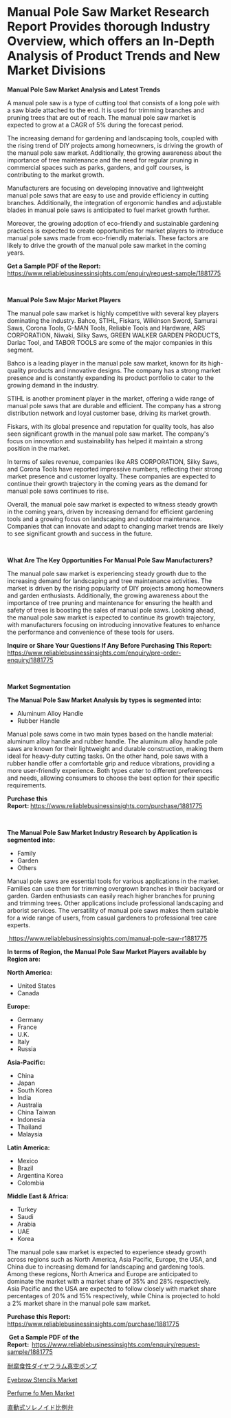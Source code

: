 <p><h1>Manual Pole Saw Market Research Report Provides thorough Industry Overview, which offers an In-Depth Analysis of Product Trends and New Market Divisions</h1></p><p><strong>Manual Pole Saw Market Analysis and Latest Trends</strong></p>
<p><p>A manual pole saw is a type of cutting tool that consists of a long pole with a saw blade attached to the end. It is used for trimming branches and pruning trees that are out of reach. The manual pole saw market is expected to grow at a CAGR of 5% during the forecast period.</p><p>The increasing demand for gardening and landscaping tools, coupled with the rising trend of DIY projects among homeowners, is driving the growth of the manual pole saw market. Additionally, the growing awareness about the importance of tree maintenance and the need for regular pruning in commercial spaces such as parks, gardens, and golf courses, is contributing to the market growth.</p><p>Manufacturers are focusing on developing innovative and lightweight manual pole saws that are easy to use and provide efficiency in cutting branches. Additionally, the integration of ergonomic handles and adjustable blades in manual pole saws is anticipated to fuel market growth further.</p><p>Moreover, the growing adoption of eco-friendly and sustainable gardening practices is expected to create opportunities for market players to introduce manual pole saws made from eco-friendly materials. These factors are likely to drive the growth of the manual pole saw market in the coming years.</p></p>
<p><strong>Get a Sample PDF of the Report:&nbsp;</strong> <a href="https://www.reliablebusinessinsights.com/enquiry/request-sample/1881775">https://www.reliablebusinessinsights.com/enquiry/request-sample/1881775</a></p>
<p>&nbsp;</p>
<p><strong>Manual Pole Saw Major Market Players</strong></p>
<p><p>The manual pole saw market is highly competitive with several key players dominating the industry. Bahco, STIHL, Fiskars, Wilkinson Sword, Samurai Saws, Corona Tools, G-MAN Tools, Reliable Tools and Hardware, ARS CORPORATION, Niwaki, Silky Saws, GREEN WALKER GARDEN PRODUCTS, Darlac Tool, and TABOR TOOLS are some of the major companies in this segment.</p><p>Bahco is a leading player in the manual pole saw market, known for its high-quality products and innovative designs. The company has a strong market presence and is constantly expanding its product portfolio to cater to the growing demand in the industry.</p><p>STIHL is another prominent player in the market, offering a wide range of manual pole saws that are durable and efficient. The company has a strong distribution network and loyal customer base, driving its market growth.</p><p>Fiskars, with its global presence and reputation for quality tools, has also seen significant growth in the manual pole saw market. The company's focus on innovation and sustainability has helped it maintain a strong position in the market.</p><p>In terms of sales revenue, companies like ARS CORPORATION, Silky Saws, and Corona Tools have reported impressive numbers, reflecting their strong market presence and customer loyalty. These companies are expected to continue their growth trajectory in the coming years as the demand for manual pole saws continues to rise.</p><p>Overall, the manual pole saw market is expected to witness steady growth in the coming years, driven by increasing demand for efficient gardening tools and a growing focus on landscaping and outdoor maintenance. Companies that can innovate and adapt to changing market trends are likely to see significant growth and success in the future.</p></p>
<p>&nbsp;</p>
<p><strong>What Are The Key Opportunities For Manual Pole Saw Manufacturers?</strong></p>
<p><p>The manual pole saw market is experiencing steady growth due to the increasing demand for landscaping and tree maintenance activities. The market is driven by the rising popularity of DIY projects among homeowners and garden enthusiasts. Additionally, the growing awareness about the importance of tree pruning and maintenance for ensuring the health and safety of trees is boosting the sales of manual pole saws. Looking ahead, the manual pole saw market is expected to continue its growth trajectory, with manufacturers focusing on introducing innovative features to enhance the performance and convenience of these tools for users.</p></p>
<p><strong>Inquire or Share Your Questions If Any Before Purchasing This Report:</strong> <a href="https://www.reliablebusinessinsights.com/enquiry/pre-order-enquiry/1881775">https://www.reliablebusinessinsights.com/enquiry/pre-order-enquiry/1881775</a></p>
<p>&nbsp;</p>
<p><strong>Market Segmentation</strong></p>
<p><strong>The Manual Pole Saw Market Analysis by types is segmented into:</strong></p>
<p><ul><li>Aluminum Alloy Handle</li><li>Rubber Handle</li></ul></p>
<p><p>Manual pole saws come in two main types based on the handle material: aluminum alloy handle and rubber handle. The aluminum alloy handle pole saws are known for their lightweight and durable construction, making them ideal for heavy-duty cutting tasks. On the other hand, pole saws with a rubber handle offer a comfortable grip and reduce vibrations, providing a more user-friendly experience. Both types cater to different preferences and needs, allowing consumers to choose the best option for their specific requirements.</p></p>
<p><strong>Purchase this Report:&nbsp;</strong><a href="https://www.reliablebusinessinsights.com/purchase/1881775">https://www.reliablebusinessinsights.com/purchase/1881775</a></p>
<p>&nbsp;</p>
<p><strong>The Manual Pole Saw Market Industry Research by Application is segmented into:</strong></p>
<p><ul><li>Family</li><li>Garden</li><li>Others</li></ul></p>
<p><p>Manual pole saws are essential tools for various applications in the market. Families can use them for trimming overgrown branches in their backyard or garden. Garden enthusiasts can easily reach higher branches for pruning and trimming trees. Other applications include professional landscaping and arborist services. The versatility of manual pole saws makes them suitable for a wide range of users, from casual gardeners to professional tree care experts.</p></p>
<p><a href="https://www.reliablebusinessinsights.com/manual-pole-saw-r1881775">&nbsp;https://www.reliablebusinessinsights.com/manual-pole-saw-r1881775</a></p>
<p><strong>In terms of Region, the Manual Pole Saw Market Players available by Region are:</strong></p>
<p>
    <p> <strong> North America: </strong>
        <ul>
            <li>United States</li>
            <li>Canada</li>
        </ul>
        </p> 
    <p> <strong> Europe: </strong>
        <ul>
            <li>Germany</li>
            <li>France</li>
            <li>U.K.</li>
            <li>Italy</li>
            <li>Russia</li>
        </ul>
        </p> 
    <p> <strong> Asia-Pacific: </strong>
        <ul>
            <li>China</li>
            <li>Japan</li>
            <li>South Korea</li>
            <li>India</li>
            <li>Australia</li>
            <li>China Taiwan</li>
            <li>Indonesia</li>
            <li>Thailand</li>
            <li>Malaysia</li>
        </ul>
        </p> 
    <p> <strong> Latin America: </strong>
        <ul>
            <li>Mexico</li>
            <li>Brazil</li>
            <li>Argentina Korea</li>
            <li>Colombia</li>
        </ul>
        </p> 
    <p> <strong> Middle East & Africa: </strong>
        <ul>
            <li>Turkey</li>
            <li>Saudi</li>
            <li>Arabia</li>
            <li>UAE</li>
            <li>Korea</li>
        </ul>
    </p>
    </p>
<p><p>The manual pole saw market is expected to experience steady growth across regions such as North America, Asia Pacific, Europe, the USA, and China due to increasing demand for landscaping and gardening tools. Among these regions, North America and Europe are anticipated to dominate the market with a market share of 35% and 28% respectively. Asia Pacific and the USA are expected to follow closely with market share percentages of 20% and 15% respectively, while China is projected to hold a 2% market share in the manual pole saw market.</p></p>
<p><strong>Purchase this Report: </strong><a href="https://www.reliablebusinessinsights.com/purchase/1881775">https://www.reliablebusinessinsights.com/purchase/1881775</a></p>
<p>&nbsp;<strong>Get a Sample PDF of the Report:&nbsp;&nbsp;</strong><a href="https://www.reliablebusinessinsights.com/enquiry/request-sample/1881775">https://www.reliablebusinessinsights.com/enquiry/request-sample/1881775</a></p>
<p><strong></strong></p>
<p><p><a href="https://github.com/decker5351/Market-Research-Report-List-1/blob/main/4650431144390.md">耐腐食性ダイヤフラム真空ポンプ</a></p><p><a href="https://github.com/lylyparadise/Market-Research-Report-List-3/blob/main/eyebrow-stencils-market.md">Eyebrow Stencils Market</a></p><p><a href="https://github.com/johnbach50/Market-Research-Report-List-3/blob/main/perfume-fo-men-market.md">Perfume fo Men Market</a></p><p><a href="https://medium.com/@colinom7865/%E3%82%B0%E3%83%AD%E3%83%BC%E3%83%90%E3%83%AB%E3%83%80%E3%82%A4%E3%83%AC%E3%82%AF%E3%83%88%E3%82%A2%E3%82%AF%E3%83%81%E3%83%B3%E3%82%B0%E3%82%BD%E3%83%AC%E3%83%8E%E3%82%A4%E3%83%89%E3%83%97%E3%83%AD%E3%83%9D%E3%83%BC%E3%82%B7%E3%83%A7%E3%83%8A%E3%83%AB%E3%83%90%E3%83%AB%E3%83%96%E5%B8%82%E5%A0%B4%E3%81%AE%E5%8C%85%E6%8B%AC%E7%9A%84%E3%81%AA%E5%88%86%E6%9E%90-%E6%88%90%E9%95%B7%E3%83%88%E3%83%AC%E3%83%B3%E3%83%89-%E5%B8%82%E5%A0%B4%E4%BA%88%E6%B8%AC-2024%E5%B9%B4-2031%E5%B9%B4-9f1bde931d82">直動式ソレノイド比例弁</a></p></p>